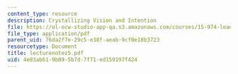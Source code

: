 ```yaml
---
content_type: resource
description: Crystallizing Vision and Intention
file: https://ol-ocw-studio-app-qa.s3.amazonaws.com/courses/15-974-leadership-lab-spring-2003/4e03ab619b095b7d7f71ed159197f424_lecturenotes5.pdf
file_type: application/pdf
parent_uid: 76da2f7e-29c5-e38f-aeab-9cf0e18b3723
resourcetype: Document
title: lecturenotes5.pdf
uid: 4e03ab61-9b09-5b7d-7f71-ed159197f424
---
```

